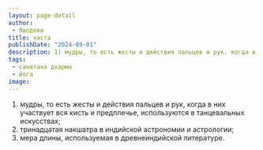 ```yaml
---
layout: page-detail
author:
 - Яшодеви
title: хаста
publishDate: "2024-09-01"
description: 1) мудры, то есть жесты и действия пальцев и рук, когда в них участвует вся кисть и предплечье, используются в танцевальных искусствах;
tags:
 - санатана дхарма
 - йога
image: 
---
```


1) мудры, то есть жесты и действия пальцев и рук, когда в них участвует вся кисть и предплечье, используются в танцевальных искусствах;
2) тринадцатая накшатра в индийской астрономии и астрологии;
3) мера длины, используемая в древнеиндийской литературе.

